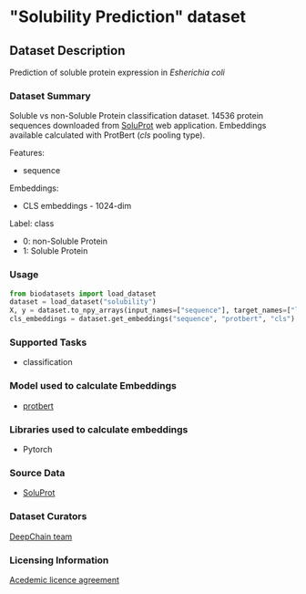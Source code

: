 # "Solubility Prediction" dataset


## Dataset Description
 Prediction of soluble protein expression in _Esherichia coli_

### Dataset Summary

 Soluble vs non-Soluble Protein classification dataset. 14536 protein sequences downloaded from [SoluProt](https://loschmidt.chemi.muni.cz/soluprot/) web application. Embeddings available calculated with ProtBert (_cls_ pooling type).

Features:
 - sequence


Embeddings:
 - CLS embeddings - 1024-dim

Label:
  class
  - 0: non-Soluble Protein
  - 1: Soluble Protein

### Usage
```python
from biodatasets import load_dataset
dataset = load_dataset("solubility")
X, y = dataset.to_npy_arrays(input_names=["sequence"], target_names=["label"])
cls_embeddings = dataset.get_embeddings("sequence", "protbert", "cls")
```

### Supported Tasks
 - classification


### Model used to calculate Embeddings
 - [protbert](https://pypi.org/project/bio-transformers/)

### Libraries used to calculate embeddings
 - Pytorch


### Source Data

 - [SoluProt](https://loschmidt.chemi.muni.cz/soluprot/?page=download)



### Dataset Curators

[DeepChain team](https://deepchain.bio/)

### Licensing Information
[Acedemic licence agreement]((https://loschmidt.chemi.muni.cz/soluprot/?page=terms-of-use))
